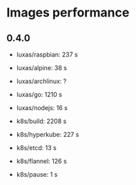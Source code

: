 # Images performance

## 0.4.0

- luxas/raspbian: 237 s
- luxas/alpine: 38 s
- luxas/archlinux: ?

- luxas/go: 1210 s
- luxas/nodejs: 16 s


- k8s/build: 2208 s
- k8s/hyperkube: 227 s
- k8s/etcd: 13 s
- k8s/flannel: 126 s
- k8s/pause: 1 s